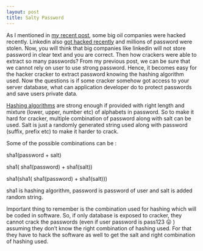 ```yaml
---
layout: post
title: Salty Password
---
```

 As I mentioned in [my recent post](https://ashmish2.github.io/Hashing-Password/), some big oil companies were hacked recently. 
 Linkedin also [got hacked recently](https://www.pcworld.com/article/257045/security/6-5m-linkedin-passwords-posted-online-after-apparent-hack.html) and millions of password were stolen.
 Now, you will think that big companies like linkedin will not store password in clear text and you are correct. 
 Then how crackers were able to extract so many passwords? From my previous post, we can be sure that we cannot rely on user
 to use strong password. Hence, it becomes easy for the hacker cracker to extract password knowing the hashing algorithm used. 
 Now the questions is if some cracker somehow got access to your server database, what can application developer do to protect 
 passwords and save users private data.
 
 
[Hashing algorithms](https://en.wikipedia.org/wiki/Cryptographic_hash_function) are strong enough if provided with right length and mixture (lower, upper, number etc) of alphabets in password. 
So to make it hard for cracker, multiple combination of password along with salt can be used. 
Salt is just a randomly generated string used along with password (suffix, prefix etc) to make it harder to crack.

Some of the possible combinations can be : 

sha1(password + salt)

sha1( sha1(password)  + sha1(salt)) 

sha1(sha1( sha1(password)  + sha1(salt)))

sha1 is hashing algorithm, password is password of user and salt is added random string.

Important thing to remember is the combination used for hashing which will be coded in software.
So, if only database is exposed to cracker, they cannot crack the passwords (even if user password is pass123 😛 )
assuming they don’t know the right combination of hashing used. 
For that they have to hack the software as well to get the salt and right combination of hashing used.

